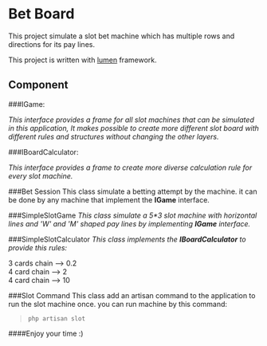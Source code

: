 # Bet Board

This project simulate a slot bet machine which has multiple rows and directions 
for its pay lines.

This project is written with [lumen](https://lumen.laravel.com) framework.

## Component

###IGame:

*This interface provides a frame for all slot machines that can be simulated in this application, It makes possible to create more different slot board with different rules and structures
 without changing the other layers.*

###IBoardCalculator:

*This interface provides a frame to create more diverse calculation rule for every slot machine.*

###Bet Session
This class simulate a betting attempt by the machine. it can be done by any machine that implement the **IGame**
interface.

###SimpleSlotGame
*This class simulate a 5\*3 slot machine with horizontal lines and 'W' and 'M' shaped
pay lines by implementing **IGame** interface.*

###SimpleSlotCalculator
*This class implements the **IBoardCalculator** to provide this rules:*

3 cards chain --> 0.2 <br/>
4 card chain --> 2 <br/>
4 card chain --> 10 <br/>

###Slot Command
This class add an artisan command to the application to run the slot machine once.
you can run machine by this command:<br/>
> ``php artisan slot``

####Enjoy your time :)
